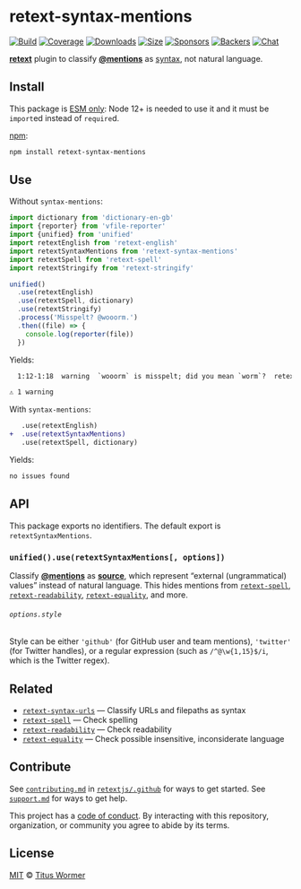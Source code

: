 # retext-syntax-mentions

[![Build][build-badge]][build]
[![Coverage][coverage-badge]][coverage]
[![Downloads][downloads-badge]][downloads]
[![Size][size-badge]][size]
[![Sponsors][sponsors-badge]][collective]
[![Backers][backers-badge]][collective]
[![Chat][chat-badge]][chat]

[**retext**][retext] plugin to classify
[**@mentions**](https://github.com/blog/821) as [syntax][source], not natural
language.

## Install

This package is [ESM only](https://gist.github.com/sindresorhus/a39789f98801d908bbc7ff3ecc99d99c):
Node 12+ is needed to use it and it must be `import`ed instead of `require`d.

[npm][]:

```sh
npm install retext-syntax-mentions
```

## Use

Without `syntax-mentions`:

```js
import dictionary from 'dictionary-en-gb'
import {reporter} from 'vfile-reporter'
import {unified} from 'unified'
import retextEnglish from 'retext-english'
import retextSyntaxMentions from 'retext-syntax-mentions'
import retextSpell from 'retext-spell'
import retextStringify from 'retext-stringify'

unified()
  .use(retextEnglish)
  .use(retextSpell, dictionary)
  .use(retextStringify)
  .process('Misspelt? @wooorm.')
  .then((file) => {
    console.log(reporter(file))
  })
```

Yields:

```txt
  1:12-1:18  warning  `wooorm` is misspelt; did you mean `worm`?  retext-spell  retext-spell

⚠ 1 warning
```

With `syntax-mentions`:

```diff
   .use(retextEnglish)
+  .use(retextSyntaxMentions)
   .use(retextSpell, dictionary)
```

Yields:

```txt
no issues found
```

## API

This package exports no identifiers.
The default export is `retextSyntaxMentions`.

### `unified().use(retextSyntaxMentions[, options])`

Classify [**@mentions**](https://github.com/blog/821) as [**source**][source],
which represent “external (ungrammatical) values” instead of natural language.
This hides mentions from [`retext-spell`][spell],
[`retext-readability`][readability], [`retext-equality`][equality], and more.

###### `options.style`

Style can be either `'github'` (for GitHub user and team mentions), `'twitter'`
(for Twitter handles), or a regular expression (such as `/^@\w{1,15}$/i`, which
is the Twitter regex).

## Related

*   [`retext-syntax-urls`][syntax-urls]
    — Classify URLs and filepaths as syntax
*   [`retext-spell`][spell]
    — Check spelling
*   [`retext-readability`][readability]
    — Check readability
*   [`retext-equality`][equality]
    — Check possible insensitive, inconsiderate language

## Contribute

See [`contributing.md`][contributing] in [`retextjs/.github`][health] for ways
to get started.
See [`support.md`][support] for ways to get help.

This project has a [code of conduct][coc].
By interacting with this repository, organization, or community you agree to
abide by its terms.

## License

[MIT][license] © [Titus Wormer][author]

<!-- Definitions -->

[build-badge]: https://github.com/retextjs/retext-syntax-mentions/workflows/main/badge.svg

[build]: https://github.com/retextjs/retext-syntax-mentions/actions

[coverage-badge]: https://img.shields.io/codecov/c/github/retextjs/retext-syntax-mentions.svg

[coverage]: https://codecov.io/github/retextjs/retext-syntax-mentions

[downloads-badge]: https://img.shields.io/npm/dm/retext-syntax-mentions.svg

[downloads]: https://www.npmjs.com/package/retext-syntax-mentions

[size-badge]: https://img.shields.io/bundlephobia/minzip/retext-syntax-mentions.svg

[size]: https://bundlephobia.com/result?p=retext-syntax-mentions

[sponsors-badge]: https://opencollective.com/unified/sponsors/badge.svg

[backers-badge]: https://opencollective.com/unified/backers/badge.svg

[collective]: https://opencollective.com/unified

[chat-badge]: https://img.shields.io/badge/chat-discussions-success.svg

[chat]: https://github.com/retextjs/retext/discussions

[npm]: https://docs.npmjs.com/cli/install

[health]: https://github.com/retextjs/.github

[contributing]: https://github.com/retextjs/.github/blob/HEAD/contributing.md

[support]: https://github.com/retextjs/.github/blob/HEAD/support.md

[coc]: https://github.com/retextjs/.github/blob/HEAD/code-of-conduct.md

[license]: license

[author]: https://wooorm.com

[retext]: https://github.com/retextjs/retext

[source]: https://github.com/syntax-tree/nlcst#source

[spell]: https://github.com/retextjs/retext-spell

[readability]: https://github.com/retextjs/retext-readability

[equality]: https://github.com/retextjs/retext-equality

[syntax-urls]: https://github.com/retextjs/retext-syntax-urls
